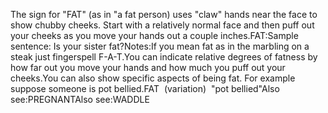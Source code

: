 The sign for "FAT" (as in "a fat person) uses "claw" hands near 
	the face to show chubby cheeks. Start with a relatively normal face and then 
	puff out your cheeks as you move your hands out a couple inches.FAT:Sample sentence:
	Is your sister fat?Notes:If you mean fat as in the marbling on a steak just fingerspell F-A-T.You can indicate relative degrees of fatness by how far out you move your hands and 
	how much you puff out your cheeks.You can also show specific aspects of being fat. For 
	example suppose someone is pot bellied.FAT  (variation) 
  "pot bellied"Also see:PREGNANTAlso see:WADDLE